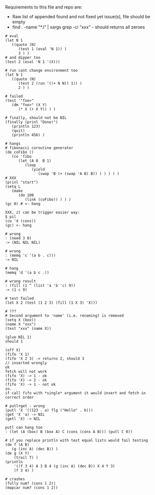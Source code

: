Requirements to this file and repo are:
* Raw list of appended found and not fixed yet issue(s), file should be empty
* find . -name "*.l" | xargs grep -ci "xxx" - should returns all zeroes

```
# eval
(let N 1
   ((quote (N)
      (test 1 (eval 'N 1)) )
      3 ) )
# and dipper too
(test 2 (eval 'N 1 '(X)))
```

```
# run cant change environment too
(let N 1
   ((quote (N)
      (test 2 (run '((+ N N)) 1)) )
      2 ) )

```

```
# failed
(test '"foo>"
   (dm "foo>" (X Y)
      (* X (+ X Y)) ) )
```

```
# finally, should not be NIL
(finally (prinl "Done!")
   (println 123)
   (quit)
   (println 456) )
```

```
# hangs
# fibonacci coroutine generator
(de coFibo ()
   (co 'fibo
      (let (A 0  B 1)
         (loop
            (yield
               (swap 'B (+ (swap 'A B) B)) ) ) ) ) )
# XXX
(prinl "start")
(setq L
   (make
      (do 100
         (link (coFibo)) ) ) )
(gc 0) # <- hang

XXX, it can be trigger easier way:
$ pil
(co 'd (cons))
(gc) <- hang
```

```
# wrong
: (need 3 0)
-> (NIL NIL NIL)
```

```
# wrong
: (memq 'c '(a b . c)))
-> NIL
```

```
# hang
(memq 'd '(a b c .))
```

```
# wrong result
: (fill (1 ^ (list 'a 'b 'c) 9))
-> (1 c 9)
```

```
# test failed
(let X 2 (test (1 2 3) (fill (1 X 3) 'X)))
```

```
# ???
# Second argument to 'name' (i.e. renaming) is removed
(setq X (box))
(name X "xxx")
(test "xxx" (name X))
```

```
(glue NIL 1)
should 1
```

```
(off X)
(fifo 'X 1)
(fifo 'X 2 3) -> returns 2, should 3
// inserted wrongly
ok
fetch will not work
(fifo 'X) -> 1 - ok
(fifo 'X) -> 2 - ok
(fifo 'X) -> 1 - not ok
so.
if call fifo with *single* argument it would insert and fetch in correct order
```

```
# putl+get - wrong
(putl 'X '((123 . a) flg ("Hello" . b)))
(get 'X 'a) -> NIL
(getl 'X) -> NIL
```

```
putl can hang too
: (let (A (box) B (box A) C (cons (cons A B))) (putl C 0))
```


```
# if you replace println with test equal lists would fail testing
(de f (A B)
   (g (inc A) (dec B)) )
(de g (X Y)
    (trail T) )
(println
    '((f 3 4) A 3 B 4 (g (inc A) (dec B)) X 4 Y 3)
    (f 3 4) )
```

```
# crashes
(fully num? (cons 1 2))
(mapcar num? (cons 1 2))
```
